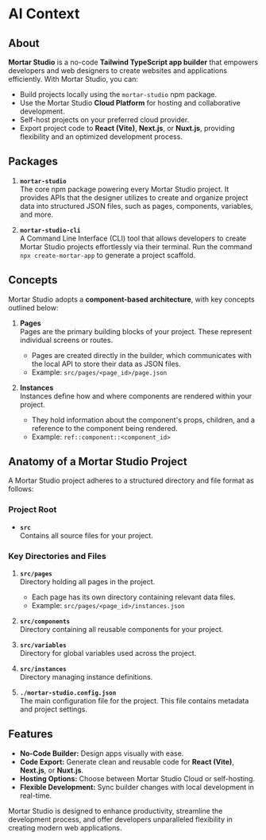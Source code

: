 # AI Context

## About
**Mortar Studio** is a no-code **Tailwind TypeScript app builder** that empowers developers and web designers to create websites and applications efficiently. With Mortar Studio, you can:

- Build projects locally using the `mortar-studio` npm package.
- Use the Mortar Studio **Cloud Platform** for hosting and collaborative development.
- Self-host projects on your preferred cloud provider.
- Export project code to **React (Vite)**, **Next.js**, or **Nuxt.js**, providing flexibility and an optimized development process.

## Packages
1. **`mortar-studio`**  
   The core npm package powering every Mortar Studio project. It provides APIs that the designer utilizes to create and organize project data into structured JSON files, such as pages, components, variables, and more.

2. **`mortar-studio-cli`**  
   A Command Line Interface (CLI) tool that allows developers to create Mortar Studio projects effortlessly via their terminal. Run the command `npx create-mortar-app` to generate a project scaffold.

## Concepts
Mortar Studio adopts a **component-based architecture**, with key concepts outlined below:

1. **Pages**  
   Pages are the primary building blocks of your project. These represent individual screens or routes.
   - Pages are created directly in the builder, which communicates with the local API to store their data as JSON files.
   - Example: `src/pages/<page_id>/page.json`

2. **Instances**  
   Instances define how and where components are rendered within your project.
   - They hold information about the component's props, children, and a reference to the component being rendered.
   - Example: `ref::component::<component_id>`

## Anatomy of a Mortar Studio Project
A Mortar Studio project adheres to a structured directory and file format as follows:

### Project Root
- **`src`**  
  Contains all source files for your project.

### Key Directories and Files
1. **`src/pages`**  
   Directory holding all pages in the project.
   - Each page has its own directory containing relevant data files.
   - Example: `src/pages/<page_id>/instances.json`

2. **`src/components`**  
   Directory containing all reusable components for your project.

3. **`src/variables`**  
   Directory for global variables used across the project.

4. **`src/instances`**  
   Directory managing instance definitions.

5. **`./mortar-studio.config.json`**  
   The main configuration file for the project. This file contains metadata and project settings.

## Features
- **No-Code Builder:** Design apps visually with ease.
- **Code Export:** Generate clean and reusable code for **React (Vite)**, **Next.js**, or **Nuxt.js**.
- **Hosting Options:** Choose between Mortar Studio Cloud or self-hosting.
- **Flexible Development:** Sync builder changes with local development in real-time.

Mortar Studio is designed to enhance productivity, streamline the development process, and offer developers unparalleled flexibility in creating modern web applications.